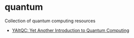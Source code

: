 # quantum
Collection of quantum computing resources

- [YAItQC: Yet Another Introduction to Quantum Computing](https://github.com/SolemnShark871/YAItQC)
